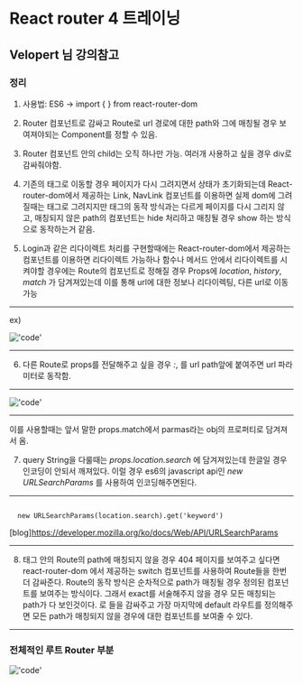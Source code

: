 # React router 4 트레이닝
## Velopert 님 강의참고

### 정리

1. 사용법: ES6 -> import {  } from react-router-dom
2. Router 컴포넌트로 감싸고 Route로 url 경로에 대한 path와 그에 매칭될 경우 보여져야되는 Component를 정할 수 있음.

3. Router 컴포넌트 안의 child는 오직 하나만 가능. 여러개 사용하고 싶을 경우 div로 감싸줘야함.

4. 기존의 <a> 태그로 이동할 경우 페이지가 다시 그려지면서 상태가 초기화되는데 React-router-dom에서 제공하는 Link, NavLink 컴포넌트를 이용하면 실제 dom에 그려질때는 <a> 태그로 그려지지만 <a> 태그의 동작 방식과는 다르게 페이지를 다시 그리지 않고, 매칭되지 않은 path의 컴포넌트는 hide 처리하고 매칭될 경우 show 하는 방식으로 동작하는거 같음.

5. Login과 같은 리다이렉트 처리를 구현할때에는 React-router-dom에서 제공하는 <Redirect /> 컴포넌트를 이용하면 리다이렉트 가능하나 함수나 메서드 안에서 리다이렉트를 시켜야할 경우에는 Route의 컴포넌트로 정해질 경우 Props에 *location*, *history*, *match* 가 담겨져있는데 이를 통해 url에 대한 정보나 리다이렉팅, 다른 url로 이동 가능

<hr />

ex)

!['code'](file:///Users/jeong-geunhui/Desktop/4.png)

<hr />

6. 다른 Route로 props를 전달해주고 싶을 경우 *:*, 를 url path앞에 붙여주면 url 파라미터로 동작함.

<hr />

!['code'](file:///Users/jeong-geunhui/Desktop/3.png)

<hr />

이를 사용할때는 앞서 말한 props.match에서 parmas라는 obj의 프로퍼티로 담겨져서 옴.

7. query String을 다룰때는 *props.location.search* 에 담겨져있는데 한글일 경우 인코딩이 안되서 깨져있다. 이럴 경우 es6의 javascript api인 *new URLSearchParams* 를 사용하여 인코딩해주면된다.

<hr />

<pre><code>
  new URLSearchParams(location.search).get('keyword')
</code></pre>

[blog]https://developer.mozilla.org/ko/docs/Web/API/URLSearchParams

<hr />

8. <Router></Router> 태그 안의 Route의 path에 매칭되지 않을 경우 404 페이지를 보여주고 싶다면 react-router-dom 에서 제공하는 switch 컴포넌트를 사용하여 Route들을 한번 더 감싸준다. Route의 동작 방식은 순차적으로 path가 매칭될 경우 정의된 컴포넌트를 보여주는 방식이다. 그래서 exact를 서술해주지 않을 경우 모든 매칭되는 path가 다 보인것이다. <Switch></Switch> 로 <Route>들을 감싸주고 가장 마지막에 default 라우트를 정의해주면 모든 path가 매칭되지 않을 경우에 대한 컴포넌트를 보여줄 수 있다.

<hr />

### 전체적인 루트 Router 부분

!['code'](file:///Users/jeong-geunhui/Desktop/1.png)